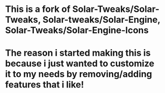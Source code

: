 # This is a fork of Solar-Tweaks/Solar-Tweaks, Solar-tweaks/Solar-Engine, Solar-Tweaks/Solar-Engine-Icons
# The reason i started making this is because i just wanted to customize it to my needs by removing/adding features that i like!
